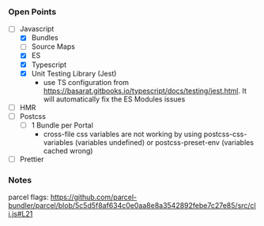 ### Open Points
- [ ] Javascript
    - [x] Bundles
    - [ ] Source Maps
    - [x] ES
    - [x] Typescript
    - [x] Unit Testing Library (Jest)
        - use TS configuration from https://basarat.gitbooks.io/typescript/docs/testing/jest.html. It will automatically fix the ES Modules issues
- [ ] HMR
- [ ] Postcss
    - [ ] 1 Bundle per Portal
        - cross-file css variables are not working by using postcss-css-variables (variables undefined) or postcss-preset-env (variables cached wrong)
- [ ] Prettier

### Notes
parcel flags: https://github.com/parcel-bundler/parcel/blob/5c5d5f8af634c0e0aa8e8a3542892febe7c27e85/src/cli.js#L21